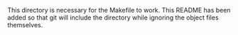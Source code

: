 This directory is necessary for the Makefile to work. This README has been added so that git will include the directory while ignoring the object files themselves.
